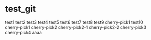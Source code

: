 # test_git

test1
test2
test3
test4
test5
test6
test7
test8
test9
cherry-pick1
test10
cherry-pick1
cherry-pick2
cherry-pick2-1
cherry-pick2-2
cherry-pick3
cherry-pick4
aaaa
